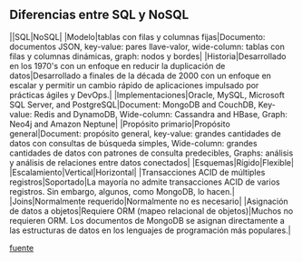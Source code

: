 ## Diferencias entre SQL y NoSQL

||SQL|NoSQL|
|Modelo|tablas con filas y columnas fijas|Documento: documentos JSON, key-value: pares llave-valor, wide-column: tablas con filas y columnas dinámicas, graph: nodos y bordes|
|Historia|Desarrollado en los 1970's con un enfoque en reducir la duplicación de datos|Desarrollado a finales de la década de 2000 con un enfoque en escalar y permitir un cambio rápido de aplicaciones impulsado por prácticas ágiles y DevOps.|
|Implementaciones|Oracle, MySQL, Microsoft SQL Server, and PostgreSQL|Document: MongoDB and CouchDB, Key-value: Redis and DynamoDB, Wide-column: Cassandra and HBase, Graph: Neo4j and Amazon Neptune|
|Propósito primario|Propósito general|Document: propósito general, key-value: grandes cantidades de datos con consultas de búsqueda simples, Wide-column: grandes cantidades de datos con patrones de consulta predecibles, Graphs: análisis y análisis de relaciones entre datos conectados|
|Esquemas|Rígido|Flexible|
|Escalamiento|Vertical|Horizontal|
|Transacciones ACID de múltiples registros|Soportado|La mayoría no admite transacciones ACID de varios registros. Sin embargo, algunos, como MongoDB, lo hacen.|
|Joins|Normalmente requerido|Normalmente no es necesario|
|Asignación de datos a objetos|Requiere ORM (mapeo relacional de objetos)|Muchos no requieren ORM. Los documentos de MongoDB se asignan directamente a las estructuras de datos en los lenguajes de programación más populares.|

[fuente](https://www.mongodb.com/nosql-explained/nosql-vs-sql#differences-between-sql-and-nosql)
